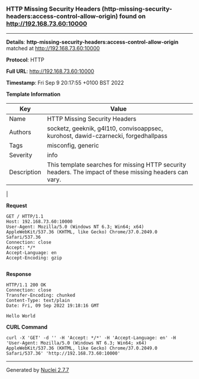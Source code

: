 ### HTTP Missing Security Headers (http-missing-security-headers:access-control-allow-origin) found on http://192.168.73.60:10000
---
**Details**: **http-missing-security-headers:access-control-allow-origin**  matched at http://192.168.73.60:10000

**Protocol**: HTTP

**Full URL**: http://192.168.73.60:10000

**Timestamp**: Fri Sep 9 20:17:55 +0100 BST 2022

**Template Information**

| Key | Value |
|---|---|
| Name | HTTP Missing Security Headers |
| Authors | socketz, geeknik, g4l1t0, convisoappsec, kurohost, dawid-czarnecki, forgedhallpass |
| Tags | misconfig, generic |
| Severity | info |
| Description | This template searches for missing HTTP security headers. The impact of these missing headers can vary.
 |

**Request**
```http
GET / HTTP/1.1
Host: 192.168.73.60:10000
User-Agent: Mozilla/5.0 (Windows NT 6.3; Win64; x64) AppleWebKit/537.36 (KHTML, like Gecko) Chrome/37.0.2049.0 Safari/537.36
Connection: close
Accept: */*
Accept-Language: en
Accept-Encoding: gzip


```

**Response**
```http
HTTP/1.1 200 OK
Connection: close
Transfer-Encoding: chunked
Content-Type: text/plain
Date: Fri, 09 Sep 2022 19:18:16 GMT

Hello World

```


**CURL Command**
```
curl -X 'GET' -d '' -H 'Accept: */*' -H 'Accept-Language: en' -H 'User-Agent: Mozilla/5.0 (Windows NT 6.3; Win64; x64) AppleWebKit/537.36 (KHTML, like Gecko) Chrome/37.0.2049.0 Safari/537.36' 'http://192.168.73.60:10000'
```
---
Generated by [Nuclei 2.7.7](https://github.com/projectdiscovery/nuclei)